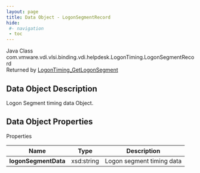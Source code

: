 ```yaml
---
layout: page
title: Data Object - LogonSegmentRecord
hide:
 #- navigation
 - toc
---
```






Java Class
    com.vmware.vdi.vlsi.binding.vdi.helpdesk.LogonTiming.LogonSegmentRecord  
Returned by
     [LogonTiming_GetLogonSegment](vdi.helpdesk.LogonTiming.md#getLogonSegment)  

## Data Object Description 

Logon Segment timing data Object. 

## Data Object Properties

Properties

Name |  Type |  Description   
---|---|---  
**logonSegmentData**|  xsd:string|  Logon segment timing data   
  
  
  

  
  

